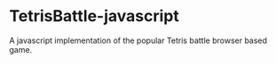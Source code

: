 # TetrisBattle-javascript
A javascript implementation of the popular Tetris battle browser based game.
